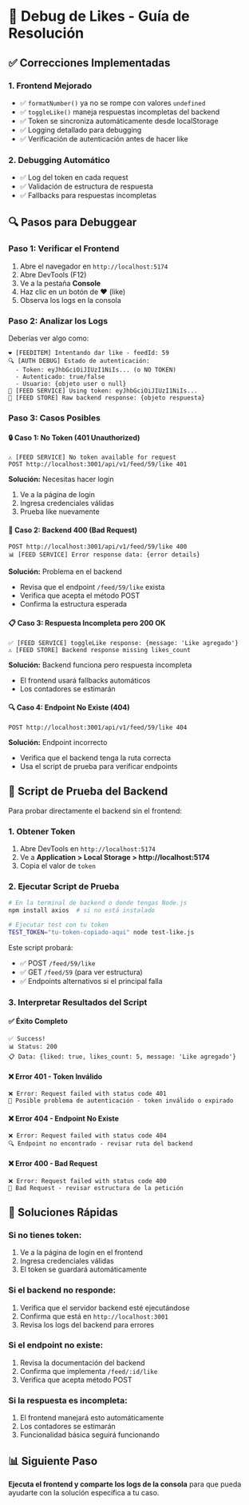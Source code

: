 # 🐛 Debug de Likes - Guía de Resolución

## ✅ Correcciones Implementadas

### 1. **Frontend Mejorado**
- ✅ `formatNumber()` ya no se rompe con valores `undefined`
- ✅ `toggleLike()` maneja respuestas incompletas del backend
- ✅ Token se sincroniza automáticamente desde localStorage
- ✅ Logging detallado para debugging
- ✅ Verificación de autenticación antes de hacer like

### 2. **Debugging Automático**
- ✅ Log del token en cada request
- ✅ Validación de estructura de respuesta
- ✅ Fallbacks para respuestas incompletas

## 🔍 Pasos para Debuggear

### **Paso 1: Verificar el Frontend**
1. Abre el navegador en `http://localhost:5174`
2. Abre DevTools (F12)
3. Ve a la pestaña **Console**
4. Haz clic en un botón de ❤️ (like)
5. Observa los logs en la consola

### **Paso 2: Analizar los Logs**
Deberías ver algo como:
```
❤️ [FEEDITEM] Intentando dar like - feedId: 59
🔍 [AUTH DEBUG] Estado de autenticación:
  - Token: eyJhbGciOiJIUzI1NiIs... (o NO TOKEN)
  - Autenticado: true/false
  - Usuario: {objeto user o null}
🔑 [FEED SERVICE] Using token: eyJhbGciOiJIUzI1NiIs...
📝 [FEED STORE] Raw backend response: {objeto respuesta}
```

### **Paso 3: Casos Posibles**

#### 🔒 **Caso 1: No Token (401 Unauthorized)**
```
⚠️ [FEED SERVICE] No token available for request
POST http://localhost:3001/api/v1/feed/59/like 401
```
**Solución:** Necesitas hacer login
1. Ve a la página de login
2. Ingresa credenciales válidas
3. Prueba like nuevamente

#### 🔧 **Caso 2: Backend 400 (Bad Request)**
```
POST http://localhost:3001/api/v1/feed/59/like 400
📊 [FEED SERVICE] Error response data: {error details}
```
**Solución:** Problema en el backend
- Revisa que el endpoint `/feed/59/like` exista
- Verifica que acepta el método POST
- Confirma la estructura esperada

#### 📋 **Caso 3: Respuesta Incompleta pero 200 OK**
```
✅ [FEED SERVICE] toggleLike response: {message: 'Like agregado'}
⚠️ [FEED STORE] Backend response missing likes_count
```
**Solución:** Backend funciona pero respuesta incompleta
- El frontend usará fallbacks automáticos
- Los contadores se estimarán

#### 🔍 **Caso 4: Endpoint No Existe (404)**
```
POST http://localhost:3001/api/v1/feed/59/like 404
```
**Solución:** Endpoint incorrecto
- Verifica que el backend tenga la ruta correcta
- Usa el script de prueba para verificar endpoints

## 🧪 Script de Prueba del Backend

Para probar directamente el backend sin el frontend:

### **1. Obtener Token**
1. Abre DevTools en `http://localhost:5174`
2. Ve a **Application > Local Storage > http://localhost:5174**
3. Copia el valor de `token`

### **2. Ejecutar Script de Prueba**
```bash
# En la terminal de backend o donde tengas Node.js
npm install axios  # si no está instalado

# Ejecutar test con tu token
TEST_TOKEN="tu-token-copiado-aqui" node test-like.js
```

Este script probará:
- ✅ POST `/feed/59/like`
- ✅ GET `/feed/59` (para ver estructura)
- ✅ Endpoints alternativos si el principal falla

### **3. Interpretar Resultados del Script**

#### ✅ **Éxito Completo**
```
✅ Success!
📊 Status: 200
📋 Data: {liked: true, likes_count: 5, message: 'Like agregado'}
```

#### ❌ **Error 401 - Token Inválido**
```
❌ Error: Request failed with status code 401
🔑 Posible problema de autenticación - token inválido o expirado
```

#### ❌ **Error 404 - Endpoint No Existe**
```
❌ Error: Request failed with status code 404
🔍 Endpoint no encontrado - revisar ruta del backend
```

#### ❌ **Error 400 - Bad Request**
```
❌ Error: Request failed with status code 400
📝 Bad Request - revisar estructura de la petición
```

## 🚀 Soluciones Rápidas

### **Si no tienes token:**
1. Ve a la página de login en el frontend
2. Ingresa credenciales válidas
3. El token se guardará automáticamente

### **Si el backend no responde:**
1. Verifica que el servidor backend esté ejecutándose
2. Confirma que está en `http://localhost:3001`
3. Revisa los logs del backend para errores

### **Si el endpoint no existe:**
1. Revisa la documentación del backend
2. Confirma que implementa `/feed/:id/like`
3. Verifica que acepta método POST

### **Si la respuesta es incompleta:**
1. El frontend manejará esto automáticamente
2. Los contadores se estimarán
3. Funcionalidad básica seguirá funcionando

## 📊 Siguiente Paso

**Ejecuta el frontend y comparte los logs de la consola** para que pueda ayudarte con la solución específica a tu caso. 